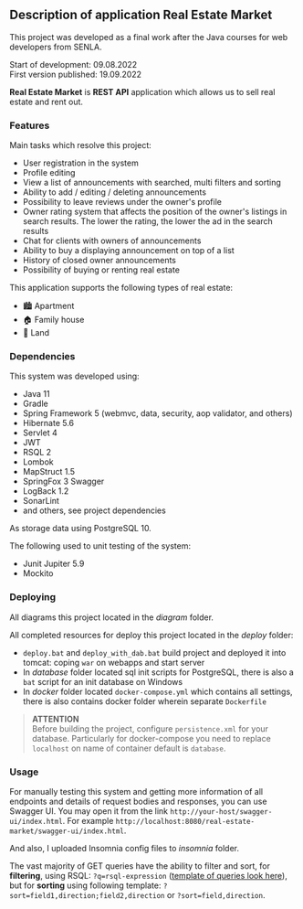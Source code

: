 ## Description of application Real Estate Market

This project was developed as a final work after the Java courses for web developers from SENLA.

Start of development: 09.08.2022 \
First version published: 19.09.2022

**Real Estate Market** is **REST API** application which allows us to sell real estate and rent out.

### Features

Main tasks which resolve this project:
* User registration in the system
* Profile editing
* View a list of announcements with searched, multi filters and sorting
* Ability to add / editing / deleting announcements
* Possibility to leave reviews under the owner's profile
* Owner rating system that affects the position of the owner's listings in search results. The lower the rating, the lower the ad in the search results
* Chat for clients with owners of announcements
* Ability to buy a displaying announcement on top of a list
* History of closed owner announcements
* Possibility of buying or renting real estate

This application supports the following types of real estate:
* 🏙️ Apartment
* 🏠 Family house
* 🌳 Land 

### Dependencies

This system was developed using:
* Java 11
* Gradle
* Spring Framework 5 (webmvc, data, security, aop validator, and others)
* Hibernate 5.6
* Servlet 4
* JWT
* RSQL 2
* Lombok
* MapStruct 1.5
* SpringFox 3 Swagger
* LogBack 1.2
* SonarLint
* and others, see project dependencies

As storage data using PostgreSQL 10.

The following used to unit testing of the system:
* Junit Jupiter 5.9
* Mockito

### Deploying

All diagrams this project located in the *diagram* folder.

All completed resources for deploy this project located in the *deploy* folder:
* `deploy.bat` and `deploy_with_dab.bat` build project and deployed it into tomcat: coping `war` on webapps and start server
* In *database* folder located sql init scripts for PostgreSQL, there is also a `bat` script for an init database on Windows
* In *docker* folder located `docker-compose.yml` which contains all settings, there is also contains docker folder wherein separate `Dockerfile`

> ️**ATTENTION**\
> Before building the project, configure `persistence.xml` for your database. Particularly for docker-compose you need to replace `localhost` on name of container default is `database`. 

### Usage
For manually testing this system and getting more information of all endpoints and details of request bodies and responses, you can use Swagger UI. You may open it from the link `http://your-host/swagger-ui/index.html`. For example `http://localhost:8080/real-estate-market/swagger-ui/index.html`.

And also, I uploaded Insomnia config files to _insomnia_ folder.

The vast majority of GET queries have the ability to filter and sort, for **filtering**, using RSQL: `?q=rsql-expression` ([template of queries look here](https://github.com/jirutka/rsql-parser)), but for **sorting** using following template: `?sort=field1,direction;field2,direction` or `?sort=field,direction`.
